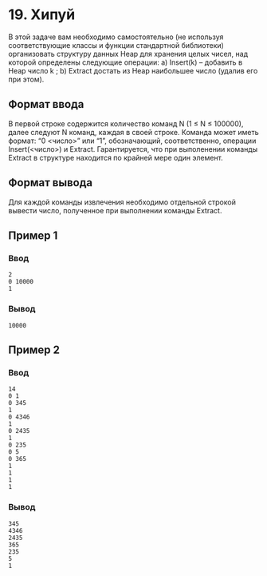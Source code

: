 # 19. Хипуй

В этой задаче вам необходимо самостоятельно (не используя соответствующие классы и функции стандартной библиотеки)
организовать структуру данных Heap для хранения целых чисел, над которой определены следующие операции: a) Insert(k) –
добавить в Heap число k ; b) Extract достать из Heap наибольшее число (удалив его при этом).

## Формат ввода

В первой строке содержится количество команд N (1 ≤ N ≤ 100000), далее следуют N команд, каждая в своей строке. Команда
может иметь формат: “0 <число>” или “1”, обозначающий, соответственно, операции Insert(<число>) и Extract.
Гарантируется, что при выполенении команды Extract в структуре находится по крайней мере один элемент.

## Формат вывода

Для каждой команды извлечения необходимо отдельной строкой вывести число, полученное при выполнении команды Extract.

## Пример 1

### Ввод

    2
    0 10000
    1

### Вывод

    10000

## Пример 2

### Ввод

    14
    0 1
    0 345
    1
    0 4346
    1
    0 2435
    1
    0 235
    0 5
    0 365
    1
    1
    1
    1

### Вывод

    345
    4346
    2435
    365
    235
    5
    1
